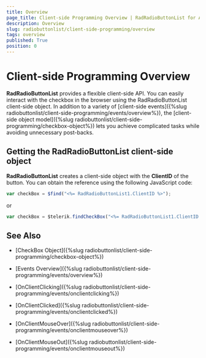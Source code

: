 ```yaml
---
title: Overview
page_title: Client-side Programming Overview | RadRadioButtonList for ASP.NET AJAX Documentation
description: Overview
slug: radiobuttonlist/client-side-programming/overview
tags: overview
published: True
position: 0
---
```


# Client-side Programming Overview

**RadRadioButtonList** provides a flexible client-side API. You can easily interact with the checkbox in the browser using the RadRadioButtonList client-side object. In addition to a variety of [client-side events]({%slug radiobuttonlist/client-side-programming/events/overview%}), the [client-side object model]({%slug radiobuttonlist/client-side-programming/checkbox-object%}) lets you achieve complicated tasks while avoiding unnecessary post-backs.

## Getting the RadRadioButtonList client-side object

**RadRadioButtonList** creates a client-side object with the **ClientID** of the button. You can obtain the reference using the following JavaScript code:

````JavaScript
var checkBox = $find("<%= RadRadioButtonList1.ClientID %>");
````

or

````JavaScript
var checkBox = $telerik.findCheckBox("<%= RadRadioButtonList1.ClientID %>");
````

## See Also

 * [CheckBox Object]({%slug radiobuttonlist/client-side-programming/checkbox-object%})
 
 * [Events Overview]({%slug radiobuttonlist/client-side-programming/events/overview%})
 
 * [OnClientClicking]({%slug radiobuttonlist/client-side-programming/events/onclientclicking%})
 
 * [OnClientClicked]({%slug radiobuttonlist/client-side-programming/events/onclientclicked%})
 
 * [OnClientMouseOver]({%slug radiobuttonlist/client-side-programming/events/onclientmouseover%})
 
 * [OnClientMouseOut]({%slug radiobuttonlist/client-side-programming/events/onclientmouseout%})



